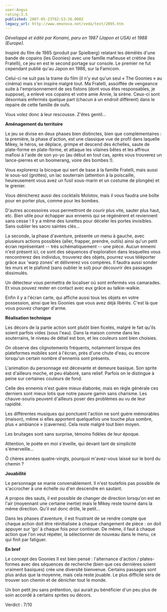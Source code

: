 ```yaml
---
user:Angus
rating:3.5
published: 2007-05-23T02:53:26.000Z
legacy_url: http://www.emunova.net/veda/test/2095.htm
---
```

_Développé et édité par Konami, paru en 1987 (Japon et USA) et 1988 (Europe)._  

  

Inspiré du film de 1985 (produit par Spielberg) relatant les démêlés d'une bande de copains (les Goonies) avec une famille mafieuse et crétine (les Fratelli), ce jeu en est le second portage sur console. Le premier ne fut cependant publié qu'au Japon en 1986, sur la Famicom.  

Celui-ci ne suit pas la trame du film (il n'y eut qu'un seul « The Goonies » au cinéma) mais s'en inspire malgré tout. Ma Fratelli, assoiffée de vengeance suite à l'emprisonnement de ses fistons (dont vous êtes responsables, je suppose), a enlevé vos copains et votre amie Annie, la sirène. Ceux-ci sont désormais enfermés quelque part (chacun à un endroit différent) dans le repaire de cette famille de oufs.  

  

Vous volez donc à leur rescousse. Z'êtes gentil...  

  

**Aménagement du territoire**  

  

Le jeu se divise en deux phases bien distinctes, bien que complémentaires : la première, la phase d'action, est une classique vue de profil dans laquelle Mikey, le héros, se déplace, grimpe et descend des échelles, saute de plate-forme en plate-forme, et attaque les vilaines bêtes et les affreux mafiosi à l'aide de son yo-yo (au début en tout cas, après vous trouverez un lance-pierres et un boomerang, voire des bombes !).  

  

Vous explorerez la bicoque qui sert de base à la famille Fratelli, mais aussi le sous-sol (grottes), un lac souterrain (attention à la poiscaille, heureusement vous avez un fusil sous-marin et un costume de plongée) et le grenier.  

  

Vous dénicherez aussi des cocktails Molotov, mais il vous faudra une boîte pour en porter plus, comme pour les bombes.  

D'autres accessoires vous permettront de courir plus vite, sauter plus haut, etc. Bien utile pour échapper aux ennemis qui se régénèrent et reviennent sans cesse ! Il y a même des lunettes pour déceler les portes invisibles. Sans oublier les sacro saintes clés...  

  

La seconde, la phase d'aventure, présente un menu à gauche, avec plusieurs actions possibles (aller, frapper, prendre, outils) ainsi qu'un petit écran représentant -- très schématiquement -- une pièce. Aucun ennemi n'est présent ici, ce sont des séquences d'exploration dans lesquelles vous rencontrerez des individus, trouverez des objets, pourrez vous téléporter grâce aux 'warp zones' et délivrerez vos compères. Il faudra aussi sonder les murs et le plafond (sans oublier le sol) pour découvrir des passages dissimulés.  

  

Un détecteur vous permettra de localiser où sont enfermés vos camarades. Et vous pouvez rester en contact avec eux grâce au talkie-walkie.  

  

Enfin il y a l'écran carte, qui affiche aussi tous les objets en votre possession, ainsi que les Goonies que vous avez déjà libérés. C'est là que vous pouvez changer d'arme.  

  

**Réalisation technique**  

  

Les décors de la partie action sont plutôt bien ficelés, malgré le fait qu'ils soient parfois vides (sous l'eau). Dans la maison comme dans les souterrains, le niveau de détail est bon, et les couleurs sont bien choisies.  

  

On observe des clignotements fréquents, notamment lorsque des plateformes mobiles sont à l'écran, près d'une chute d'eau, ou encore lorsqu'un certain nombre d'ennemis sont présents.  

  

L'animation du personnage est décevante et demeure basique. Son sprite est d'ailleurs moche, et peu élaboré, sans relief. Parfois on le distingue à peine sur certaines couleurs de fond.  

Celle des ennemis n'est guère mieux élaborée, mais en règle générale ces derniers sont mieux lotis que notre pauvre gamin sans charisme. Les chauve-souris peuvent d'ailleurs poser des problèmes au vu de leur rapidité.  

  

Les différentes musiques qui ponctuent l'action ne sont guère mémorables (maison), même si elles apportent quelquefois une touche plus sombre, plus « ambiance » (cavernes). Cela reste malgré tout bien moyen.  

  

Les bruitages sont sans surprise, témoins fidèles de leur époque.  

  

Attention, le poète en moi s'éveille, qui devant tant de simplicité s'émerveille...  

Ô chères années quatre-vingts, pourquoi m'avez-vous laissé sur le bord du chemin ?  

  

**Jouabilité**  

  

Le personnage se manie convenablement. Il n'est toutefois pas possible de s'accrocher à une échelle ou d'en descendre en sautant.  

A propos des sauts, il est possible de changer de direction lorsqu'on est en l'air (moyennant une certaine inertie) mais le Mikey reste tourné dans la même direction. Qu'il est donc drôle, le petit...  

  

Dans les phases d'aventure, il est frustrant de se rendre compte que chaque action doit être réinitialisée à chaque changement de pièce : on doit appuyer sur 'go' à chaque fois pour continuer. De même, il faut à chaque action que l'on veut répéter, la sélectionner de nouveau dans le menu, ce qui finit par fatiguer.  

  

**En bref**  

  

Le concept des Goonies II est bien pensé : l'alternance d'action / plates-formes avec des séquences de recherche (bien que ces dernières soient vraiment basiques) crée une diversité bienvenue. Certains passages sont plus ardus que la moyenne, mais cela reste jouable. Le plus difficile sera de trouver son chemin et de dénicher tout le monde.  

Un bon petit jeu sans prétention, qui aurait pu bénéficier d'un peu plus de soin accordé à certains sprites ou décors.  

  

Verdict : 7/10